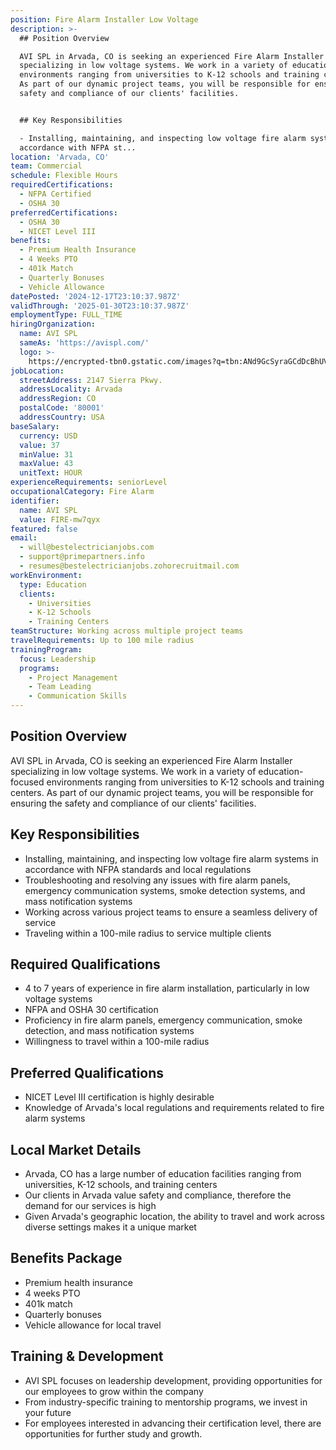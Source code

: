 ```yaml
---
position: Fire Alarm Installer Low Voltage
description: >-
  ## Position Overview

  AVI SPL in Arvada, CO is seeking an experienced Fire Alarm Installer
  specializing in low voltage systems. We work in a variety of education-focused
  environments ranging from universities to K-12 schools and training centers.
  As part of our dynamic project teams, you will be responsible for ensuring the
  safety and compliance of our clients' facilities. 


  ## Key Responsibilities

  - Installing, maintaining, and inspecting low voltage fire alarm systems in
  accordance with NFPA st...
location: 'Arvada, CO'
team: Commercial
schedule: Flexible Hours
requiredCertifications:
  - NFPA Certified
  - OSHA 30
preferredCertifications:
  - OSHA 30
  - NICET Level III
benefits:
  - Premium Health Insurance
  - 4 Weeks PTO
  - 401k Match
  - Quarterly Bonuses
  - Vehicle Allowance
datePosted: '2024-12-17T23:10:37.987Z'
validThrough: '2025-01-30T23:10:37.987Z'
employmentType: FULL_TIME
hiringOrganization:
  name: AVI SPL
  sameAs: 'https://avispl.com/'
  logo: >-
    https://encrypted-tbn0.gstatic.com/images?q=tbn:ANd9GcSyraGCdDcBhUVCLjb9MI2McsVysMD7wjYlIQ&s
jobLocation:
  streetAddress: 2147 Sierra Pkwy.
  addressLocality: Arvada
  addressRegion: CO
  postalCode: '80001'
  addressCountry: USA
baseSalary:
  currency: USD
  value: 37
  minValue: 31
  maxValue: 43
  unitText: HOUR
experienceRequirements: seniorLevel
occupationalCategory: Fire Alarm
identifier:
  name: AVI SPL
  value: FIRE-mw7qyx
featured: false
email:
  - will@bestelectricianjobs.com
  - support@primepartners.info
  - resumes@bestelectricianjobs.zohorecruitmail.com
workEnvironment:
  type: Education
  clients:
    - Universities
    - K-12 Schools
    - Training Centers
teamStructure: Working across multiple project teams
travelRequirements: Up to 100 mile radius
trainingProgram:
  focus: Leadership
  programs:
    - Project Management
    - Team Leading
    - Communication Skills
---
```




## Position Overview
AVI SPL in Arvada, CO is seeking an experienced Fire Alarm Installer specializing in low voltage systems. We work in a variety of education-focused environments ranging from universities to K-12 schools and training centers. As part of our dynamic project teams, you will be responsible for ensuring the safety and compliance of our clients' facilities. 

## Key Responsibilities
- Installing, maintaining, and inspecting low voltage fire alarm systems in accordance with NFPA standards and local regulations
- Troubleshooting and resolving any issues with fire alarm panels, emergency communication systems, smoke detection systems, and mass notification systems
- Working across various project teams to ensure a seamless delivery of service
- Traveling within a 100-mile radius to service multiple clients

## Required Qualifications
- 4 to 7 years of experience in fire alarm installation, particularly in low voltage systems
- NFPA and OSHA 30 certification
- Proficiency in fire alarm panels, emergency communication, smoke detection, and mass notification systems
- Willingness to travel within a 100-mile radius

## Preferred Qualifications
- NICET Level III certification is highly desirable
- Knowledge of Arvada's local regulations and requirements related to fire alarm systems

## Local Market Details
- Arvada, CO has a large number of education facilities ranging from universities, K-12 schools, and training centers
- Our clients in Arvada value safety and compliance, therefore the demand for our services is high
- Given Arvada's geographic location, the ability to travel and work across diverse settings makes it a unique market

## Benefits Package
- Premium health insurance
- 4 weeks PTO
- 401k match
- Quarterly bonuses
- Vehicle allowance for local travel

## Training & Development
- AVI SPL focuses on leadership development, providing opportunities for our employees to grow within the company
- From industry-specific training to mentorship programs, we invest in your future
- For employees interested in advancing their certification level, there are opportunities for further study and growth.